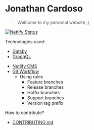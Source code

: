 # Jonathan Cardoso

> Welcome to my personal website ;)

[![Netlify Status](https://api.netlify.com/api/v1/badges/5fdb28bb-8fc2-4fe5-93fd-aaaedec9afba/deploy-status)](https://app.netlify.com/sites/jonathanccardoso/deploys)

Technologies used:

- [Gatsby](https://www.gatsbyjs.org/)
- [GraphQL](https://graphql.org/)
<!-- - [Styled Components](https://www.styled-components.com/) -->
<!-- - [Algolia Instant Search](https://www.algolia.com/products/instantsearch/) -->
- [Netlify CMS](https://www.netlifycms.org/)
- [Git Workflow](https://www.atlassian.com/git/tutorials/comparing-workflows/gitflow-workflow)
    - Using rules
        - Feature branches
        - Release branches
        - Hotfix branches
        - Support branches
        - Version tag prefix

How to contribute?

- [CONTRIBUTING.md](/CONTRIBUTING.md)
